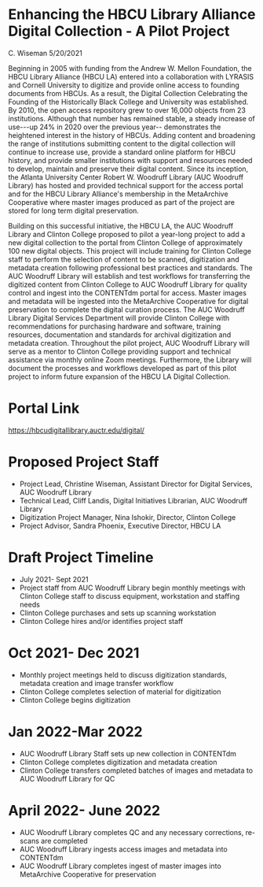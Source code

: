 # Enhancing the HBCU Library Alliance Digital Collection - A Pilot Project
C. Wiseman
5/20/2021

Beginning in 2005 with funding from the Andrew W. Mellon Foundation, the HBCU Library Alliance (HBCU LA) entered into a collaboration with LYRASIS and Cornell University to digitize and provide online access to founding documents from HBCUs.  As a result, the Digital Collection Celebrating the Founding of the Historically Black College and University was established.  By 2010, the open access repository grew to over 16,000 objects from 23 institutions.  Although that number has remained stable, a steady increase of use---up 24% in 2020 over the previous year-- demonstrates the heightened interest in the history of HBCUs.  Adding content and broadening the range of institutions submitting content to the digital collection will continue to increase use, provide a standard online platform for HBCU history, and provide smaller institutions with support and resources needed to develop, maintain and preserve their digital content. Since its inception, the Atlanta University Center Robert W. Woodruff Library (AUC Woodruff Library) has hosted and provided technical support for the access portal and for the HBCU Library Alliance's membership in the MetaArchive Cooperative where master images produced as part of the project are stored for long term digital preservation.

Building on this successful initiative, the HBCU LA, the AUC Woodruff Library and Clinton College proposed to pilot a year-long project to add a new digital collection to the portal from Clinton College of approximately 100 new digital objects.  This project will include training for Clinton College staff to perform the selection of content to be scanned, digitization and metadata creation following professional best practices and standards.  The AUC Woodruff Library will establish and test workflows for transferring the digitized content from Clinton College to AUC Woodruff Library for quality control and ingest into the CONTENTdm portal for access.  Master images and metadata will be ingested into the MetaArchive Cooperative for digital preservation to complete the digital curation process.  The AUC Woodruff Library Digital Services Department will provide Clinton College with recommendations for purchasing hardware and software, training resources, documentation and standards for archival digitization and metadata creation.  Throughout the pilot project, AUC Woodruff Library will serve as a mentor to Clinton College providing support and technical assistance via monthly online Zoom meetings.  Furthermore, the Library will document the processes and workflows developed as part of this pilot project to inform future expansion of the HBCU LA Digital Collection.

# Portal Link
https://hbcudigitallibrary.auctr.edu/digital/

# Proposed Project Staff
 - Project Lead, Christine Wiseman, Assistant Director for Digital Services, AUC Woodruff Library
 - Technical Lead, Cliff Landis, Digital Initiatives Librarian, AUC Woodruff Library
 - Digitization Project Manager, Nina Ishokir, Director, Clinton College
 - Project Advisor, Sandra Phoenix, Executive Director, HBCU LA

# Draft Project Timeline
 - July 2021- Sept 2021
 - Project staff from AUC Woodruff Library begin monthly meetings with Clinton College staff to discuss equipment, workstation and staffing needs
 - Clinton College purchases and sets up scanning workstation
 - Clinton College hires and/or identifies project staff

# Oct 2021- Dec 2021
 - Monthly project meetings held to discuss digitization standards, metadata creation and image transfer workflow
 - Clinton College completes selection of material for digitization
 - Clinton College begins digitization

# Jan 2022-Mar 2022
 - AUC Woodruff Library Staff sets up new collection in CONTENTdm
 - Clinton College completes digitization and metadata creation
 - Clinton College transfers completed batches of images and metadata to AUC Woodruff Library for QC

# April 2022- June 2022
 - AUC Woodruff Library completes QC and any necessary corrections, re-scans are completed
 - AUC Woodruff Library ingests access images and metadata into CONTENTdm
 - AUC Woodruff Library completes ingest of master images into MetaArchive Cooperative for preservation

